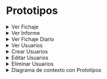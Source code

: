 # Prototipos

<details>
<summary>Ver Fichaje</summary>

|  |  |
| -- | -- |
| ![](../../imagenes/casosDeUso/detalles/) | [Codigo PUML](../../modelosUML/casosDeUso/detalles/verFichaje.puml) |

</details>

<details>
<summary>Ver Informe</summary>

| | |
| -- | -- |
| Seleccion de tipo de informe | ![](../../imagenes/prototipos/informe/seleccion.png) |
| Informe Diario | ![](../../imagenes/prototipos/informe/diario.png) |
| Informe Semanal | ![](../../imagenes/prototipos/informe/semanal.png) |
| Informe Mensual | ![](../../imagenes/prototipos/informe/mensual.png) |

</details>

<details>
<summary> Ver Fichaje Diario </summary>


![](../../imagenes/prototipos/fichajeDiario/verFichajeDiario.png)

</details>

<details>
<summary> Ver Usuarios </summary>

|  |
| -- |
| ![](../../imagenes/prototipos/usuarios/VerUsuario.png) |

</details>

<details>
<summary>Crear Usuarios</summary>

</details>

<details>
<summary>Editar Usuarios</summary>

![](../../imagenes/prototipos/usuarios/editarUsuario.png)
</details>

<details>
<summary>Eliminar Usuarios</summary>

### Vista
![](../../imagenes/prototipos/usuarios/eliminarUsuarios1.png)

### Formulario
![](../../imagenes/prototipos/usuarios/eliminarUsuarios2.png)

### Confirmación
![](../../imagenes/prototipos/usuarios/eliminarUsuarios3.png)
</details>

<details>
<summary>Diagrama de contexto con Prototipos</summary>

|  |  |
| -- | -- |
| ![](../../imagenes/prototipos/) | [Codigo PUML](../../modelosUML/prototipos/contexto.puml) |

</details>
